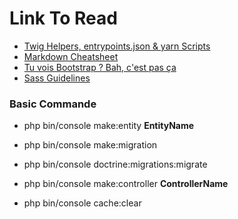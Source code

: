 # Link To Read
- [Twig Helpers, entrypoints.json & yarn Scripts](https://symfonycasts.com/screencast/webpack-encore/twig-helpers-scripts)
- [Markdown Cheatsheet](https://github.com/adam-p/markdown-here/wiki/Markdown-Cheatsheet)
- [Tu vois Bootstrap ? Bah, c'est pas ça](https://www.knacss.com/)
- [Sass Guidelines](https://sass-guidelin.es/fr/)

### Basic Commande
- php bin/console make:entity **EntityName**
- php bin/console make:migration
- php bin/console doctrine:migrations:migrate
- php bin/console make:controller **ControllerName**

- php bin/console cache:clear